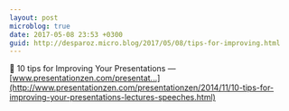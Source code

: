 ```yaml
---
layout: post
microblog: true
date: 2017-05-08 23:53 +0300
guid: http://desparoz.micro.blog/2017/05/08/tips-for-improving.html
---
```

🔗 10 tips for Improving Your Presentations — [www.presentationzen.com/presentat...](http://www.presentationzen.com/presentationzen/2014/11/10-tips-for-improving-your-presentations-lectures-speeches.html)
